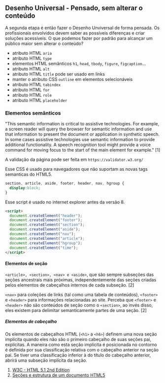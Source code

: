 ## Desenho Universal - Pensado, sem alterar o conteúdo

A segunda etapa é então fazer o Desenho Unviversal de forma pensada. Os profissionais envolvidos devem saber as possíveis diferenças e criar soluções acessíveis.
O que podemos fazer por padrão para alcançar um público maior sem alterar o conteúdo?

- atributo HTML `aria`
- atributo HTML `type`
- elementos HTML semânticos `h1`, `head`, `tbody`, `figure`, `figcaption`...
- atributo HTML `alt`
- atributo HTML `title` pode ser usado em links
- manter o atributo CSS `outline` em elementos selecionáveis
- atributo HTML `tabindex`
- atributo HTML `for`
- atributo HTML `role`
- atributo HTML `placeholder`

### Elementos semânticos

"This semantic information is critical to assistive technologies. For example, a screen reader will query the browser for semantic information and use that information to present the document or application in synthetic speech. In some cases assistive technologies use semantic information to provide additional functionality. A speech recognition tool might provide a voice command for moving focus to the start of the main element for example." [1]

A validação da página pode ser feita em `https://validator.w3.org/`

Esse CSS é usado para navegadores que não suportam as novas tags semanticas do HTML5.

```css
section, article, aside, footer, header, nav, hgroup {
  display:block;
}
```

Esse script é usado no internet explorer antes da versão 8.

```html
<script>
  document.createElement("header");
  document.createElement("footer");
  document.createElement("section");
  document.createElement("aside");
  document.createElement("nav");
  document.createElement("article");
  document.createElement("hgroup");
  document.createElement("time");
</script>
```

#### Elementos de seção

`<article>, <section>, <nav> e <aside>`, que são sempre subseções das seções ancestrais mais próximas, independentemente das seções criadas pelos elementos de cabeçalhos internos de cada subseção. [2]

`<nav>` para coleções de links (tal como uma tabela de conteúdos), `<footer>` e `<header>` para informações relacionadas ao site. Perceba que `<footer>` e `<header>` não são conteúdos de seção como o `<section>`, ao invés disso, eles existem para delimitar semanticamente partes de uma seção. [2]

##### Elementos de cabeçalho

Os elementos de cabeçalhos HTML (`<h1>` a `<h6>`) definem uma nova seção implícita quando eles não são o primeiro cabeçalho de suas seções pai, explícitas. A maneira como esta seção implícita é posicionada no contorno é definida por sua classificação relativa com o cabeçalho anterior na seção pai. Se tiver uma classificação inferior à do título do cabeçalho anterior, abrirá uma subseção implícita da seção.

1. [W3C - HTML 5.1 2nd Edition](https://www.w3.org/TR/html51/dom.html#elements)
2. [Seções e estrutura de um documento HTML5](https://developer.mozilla.org/pt-BR/docs/Sections_and_Outlines_of_an_HTML5_document)
